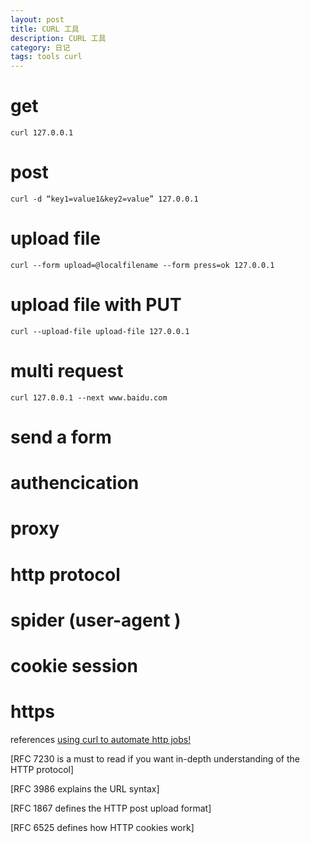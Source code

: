 ```yaml
---
layout: post
title: CURL 工具
description: CURL 工具
category: 日记
tags: tools curl 
---
```


# get
```
curl 127.0.0.1
```

# post
```
curl -d “key1=value1&key2=value” 127.0.0.1
```

# upload file
```
curl --form upload=@localfilename --form press=ok 127.0.0.1
```

# upload file with PUT
```
curl --upload-file upload-file 127.0.0.1
```

# multi request
```
curl 127.0.0.1 --next www.baidu.com
```

# send a form
# authencication
# proxy
# http protocol
# spider (user-agent )
# cookie session
# https

references
[using curl to automate http jobs!](https://curl.haxx.se/docs/httpscripting.html)

[RFC 7230 is a must to read if you want in-depth understanding of the HTTP protocol]

[RFC 3986 explains the URL syntax]

[RFC 1867 defines the HTTP post upload format]

[RFC 6525 defines how HTTP cookies work]